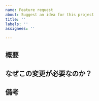 ```yaml
---
name: Feature request
about: Suggest an idea for this project
title: ''
labels: ''
assignees: ''

---
```


## 概要

## なぜこの変更が必要なのか？

## 備考
